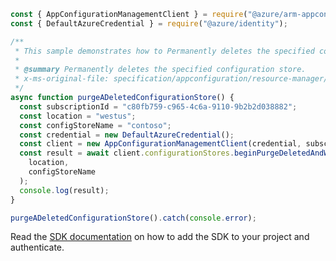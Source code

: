 ```javascript
const { AppConfigurationManagementClient } = require("@azure/arm-appconfiguration");
const { DefaultAzureCredential } = require("@azure/identity");

/**
 * This sample demonstrates how to Permanently deletes the specified configuration store.
 *
 * @summary Permanently deletes the specified configuration store.
 * x-ms-original-file: specification/appconfiguration/resource-manager/Microsoft.AppConfiguration/stable/2022-05-01/examples/DeletedConfigurationStoresPurge.json
 */
async function purgeADeletedConfigurationStore() {
  const subscriptionId = "c80fb759-c965-4c6a-9110-9b2b2d038882";
  const location = "westus";
  const configStoreName = "contoso";
  const credential = new DefaultAzureCredential();
  const client = new AppConfigurationManagementClient(credential, subscriptionId);
  const result = await client.configurationStores.beginPurgeDeletedAndWait(
    location,
    configStoreName
  );
  console.log(result);
}

purgeADeletedConfigurationStore().catch(console.error);
```

Read the [SDK documentation](https://github.com/Azure/azure-sdk-for-js/blob/%40azure%2Farm-appconfiguration_3.0.0/sdk/appconfiguration/arm-appconfiguration/README.md) on how to add the SDK to your project and authenticate.
